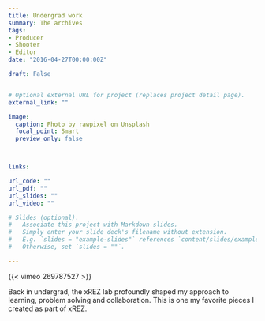 ```yaml
---
title: Undergrad work
summary: The archives
tags:
- Producer
- Shooter
- Editor
date: "2016-04-27T00:00:00Z"

draft: False


# Optional external URL for project (replaces project detail page).
external_link: ""

image:
  caption: Photo by rawpixel on Unsplash
  focal_point: Smart
  preview_only: false



links:

url_code: ""
url_pdf: ""
url_slides: ""
url_video: ""

# Slides (optional).
#   Associate this project with Markdown slides.
#   Simply enter your slide deck's filename without extension.
#   E.g. `slides = "example-slides"` references `content/slides/example-slides.md`.
#   Otherwise, set `slides = ""`.

---
```


{{< vimeo 269787527 >}}

Back in undergrad, the xREZ lab profoundly shaped my approach to learning, problem solving and collaboration. This is one my favorite pieces I created as part of xREZ.

